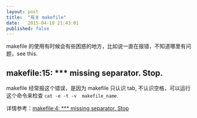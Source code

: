 ```yaml
---
layout: post
title:  "有关 makefile"
date:   2015-04-10 21:43:01
published: false
---
```


makefile 的使用有时候会有些困惑的地方，比如说一直在报错，不知道哪里有问题，see this.

<!-- more -->

## makefile:15: *** missing separator.  Stop.

makefile 经常报这个错误，是因为 makefile 只认识 tab, 不认识空格，可以运行这个命令来检查 `cat -e -t -v  makefile_name`.

详情参考：[makefile:4: *** missing separator. Stop](http://stackoverflow.com/questions/16931770/makefile4-missing-separator-stop)
